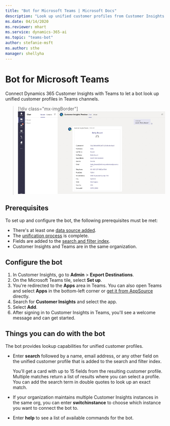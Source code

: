 ```yaml
---
title: "Bot for Microsoft Teams | Microsoft Docs"
description: "Look up unified customer profiles from Customer Insights in Microsoft Teams with the help of a bot."
ms.date: 04/14/2020
ms.reviewer: mhart
ms.service: dynamics-365-ai
ms.topic: "teams-bot"
author: stefanie-msft
ms.author: sthe
manager: shellyha
---
```


# Bot for Microsoft Teams

Connect Dynamics 365 Customer Insights with Teams to let a bot look up unified customer profiles in Teams channels.

> [!div class="mx-imgBorder"]
> ![Teams bot showing a customer record](media/teams-bot.png "Teams bot showing a customer record")

## Prerequisites

To set up and configure the bot, the following prerequisites must be met:

- There's at least one [data source added](pm-data-sources.md).
- The [unification process](pm-configure-data.md) is complete.
- Fields are added to the [search and filter index](pm-manage-search.md).
- Customer Insights and Teams are in the same organization.

## Configure the bot

1. In Customer Insights, go to **Admin** > **Export Destinations**.
1. On the Microsoft Teams tile, select **Set up**.
1. You're redirected to the **Apps** area in Teams. You can also open Teams and select **Apps** in the bottom-left corner or [get it from AppSource](https://go.microsoft.com/fwlink/?linkid=2124104) directly.
1. Search for **Customer Insights** and select the app.
1. Select **Add**.
1. After signing in to Customer Insights in Teams, you'll see a welcome message and can get started.

## Things you can do with the bot

The bot provides lookup capabilities for unified customer profiles.

- Enter **search** followed by a name, email address, or any other field on the unified customer profile that is added to the search and filter index.

  You'll get a card with up to 15 fields from the resulting customer profile. Multiple matches return a list of results where you can select a profile. You can add the search term in double quotes to look up an exact match.

- If your organization maintains multiple Customer Insights instances in the same org, you can enter **switchinstance** to choose which instance you want to connect the bot to.

- Enter **help** to see a list of available commands for the bot.  
